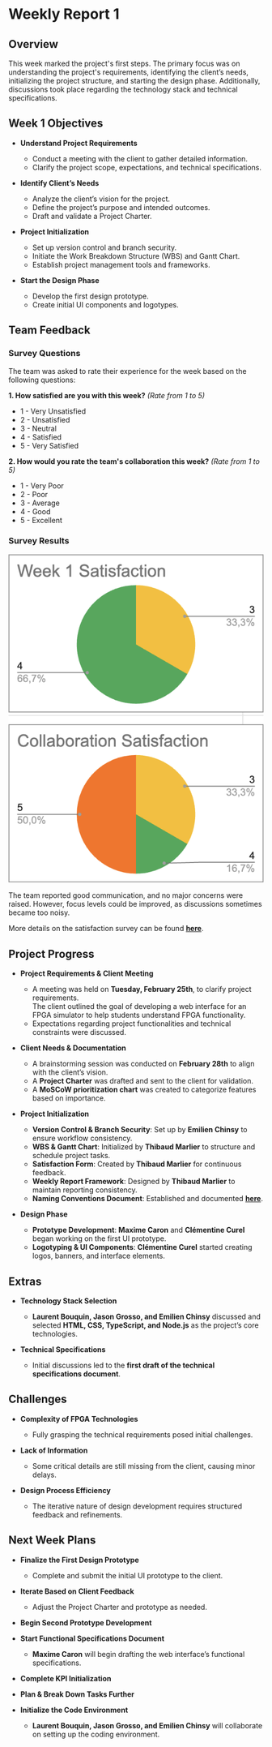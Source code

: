 # **Weekly Report 1**

## **Overview**

This week marked the project's first steps. The primary focus was on understanding the project's requirements, identifying the client’s needs, initializing the project structure, and starting the design phase. Additionally, discussions took place regarding the technology stack and technical specifications.

## **Week 1 Objectives**

- **Understand Project Requirements**

  - Conduct a meeting with the client to gather detailed information.
  - Clarify the project scope, expectations, and technical specifications.

- **Identify Client’s Needs**

  - Analyze the client’s vision for the project.
  - Define the project’s purpose and intended outcomes.
  - Draft and validate a Project Charter.

- **Project Initialization**

  - Set up version control and branch security.
  - Initiate the Work Breakdown Structure (WBS) and Gantt Chart.
  - Establish project management tools and frameworks.

- **Start the Design Phase**
  - Develop the first design prototype.
  - Create initial UI components and logotypes.

## **Team Feedback**

### **Survey Questions**

The team was asked to rate their experience for the week based on the following questions:

**1. How satisfied are you with this week?** _(Rate from 1 to 5)_

- 1 - Very Unsatisfied
- 2 - Unsatisfied
- 3 - Neutral
- 4 - Satisfied
- 5 - Very Satisfied

**2. How would you rate the team's collaboration this week?** _(Rate from 1 to 5)_

- 1 - Very Poor
- 2 - Poor
- 3 - Average
- 4 - Good
- 5 - Excellent

### **Survey Results**

![alt text](images/kpis-week1.png)

The team reported good communication, and no major concerns were raised. However, focus levels could be improved, as discussions sometimes became too noisy.

More details on the satisfaction survey can be found **[here](https://docs.google.com/spreadsheets/d/1EJIGbOufF86FP-Pb6Y5z0wuYymK0fEmoFKtg16JfIHg/edit?resourcekey=&gid=322050487#gid=322050487)**.

## **Project Progress**

- **Project Requirements & Client Meeting**

  - A meeting was held on **Tuesday, February 25th**, to clarify project requirements.  
    The client outlined the goal of developing a web interface for an FPGA simulator to help students understand FPGA functionality.
  - Expectations regarding project functionalities and technical constraints were discussed.

- **Client Needs & Documentation**

  - A brainstorming session was conducted on **February 28th** to align with the client’s vision.
  - A **Project Charter** was drafted and sent to the client for validation.
  - A **MoSCoW prioritization chart** was created to categorize features based on importance.

- **Project Initialization**

  - **Version Control & Branch Security**: Set up by **Emilien Chinsy** to ensure workflow consistency.
  - **WBS & Gantt Chart**: Initialized by **Thibaud Marlier** to structure and schedule project tasks.
  - **Satisfaction Form**: Created by **Thibaud Marlier** for continuous feedback.
  - **Weekly Report Framework**: Designed by **Thibaud Marlier** to maintain reporting consistency.
  - **Naming Conventions Document**: Established and documented **[here](../../technical-specifications/naming-conventions.md)**.

- **Design Phase**
  - **Prototype Development**: **Maxime Caron** and **Clémentine Curel** began working on the first UI prototype.
  - **Logotyping & UI Components**: **Clémentine Curel** started creating logos, banners, and interface elements.

## **Extras**

- **Technology Stack Selection**

  - **Laurent Bouquin, Jason Grosso, and Emilien Chinsy** discussed and selected **HTML, CSS, TypeScript, and Node.js** as the project’s core technologies.

- **Technical Specifications**
  - Initial discussions led to the **first draft of the technical specifications document**.

## **Challenges**

- **Complexity of FPGA Technologies**

  - Fully grasping the technical requirements posed initial challenges.

- **Lack of Information**

  - Some critical details are still missing from the client, causing minor delays.

- **Design Process Efficiency**
  - The iterative nature of design development requires structured feedback and refinements.

## **Next Week Plans**

- **Finalize the First Design Prototype**

  - Complete and submit the initial UI prototype to the client.

- **Iterate Based on Client Feedback**

  - Adjust the Project Charter and prototype as needed.

- **Begin Second Prototype Development**

- **Start Functional Specifications Document**

  - **Maxime Caron** will begin drafting the web interface’s functional specifications.

- **Complete KPI Initialization**

- **Plan & Break Down Tasks Further**

- **Initialize the Code Environment**
  - **Laurent Bouquin, Jason Grosso, and Emilien Chinsy** will collaborate on setting up the coding environment.
